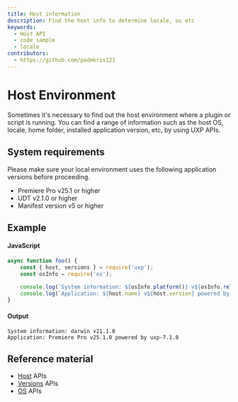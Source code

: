 ```yaml
---
title: Host information
description: Find the host info to determine locale, os etc
keywords:
  - Host API
  - code sample 
  - locale
contributors:
  - https://github.com/padmkris123
---
```


# Host Environment
Sometimes it's necessary to find out the host environment where a plugin or script is running. You can find a range of information such as the host OS, locale, home folder, installed application version, etc, by using UXP APIs.

## System requirements
Please make sure your local environment uses the following application versions before proceeding.
- Premiere Pro v25.1 or higher
- UDT v2.1.0 or higher
- Manifest version v5 or higher

## Example
<CodeBlock slots="heading, code" repeat="2" languages="JavaScript,text" />

#### JavaScript
```js
async function foo() {
    const { host, versions } = require('uxp');
    const osInfo = require('os');

    console.log(`System information: ${osInfo.platform()} v${osInfo.release()}`);
    console.log(`Application: ${host.name} v${host.version} powered by ${versions.uxp}`);
}
```

#### Output
```
System information: darwin v21.1.0
Application: Premiere Pro v25.1.0 powered by uxp-7.1.0
```


## Reference material
- [Host](/premiere-pro/uxp/reference/uxp-api/reference-js/Modules/uxp/Host%20Information/Host/) APIs
- [Versions](/premiere-pro/uxp/reference/uxp-api/reference-js/Modules/uxp/Versions/Versions/) APIs
- [OS](/premiere-pro/uxp/reference/uxp-api/reference-js/Modules/os/OS/) APIs

